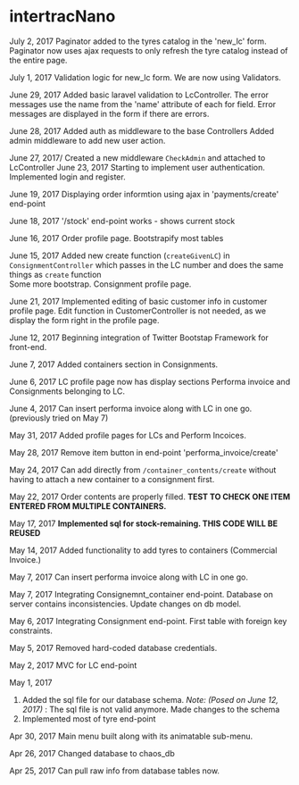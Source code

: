 # intertracNano
<span>July 2, 2017</span>
Paginator added to the tyres catalog in the 'new_lc' form.
Paginator now uses ajax requests to only refresh the tyre catalog instead of the entire page.


<span>July 1, 2017</span>
Validation logic for new_lc form.
We are now using Validators.

<span>June 29, 2017</span>
Added basic laravel validation to LcController. The error messages use the name from the 'name' attribute of each for field.
Error messages are displayed in the form if there are errors.


<span>June 28, 2017</span>
Added auth as middleware to the base Controllers
Added admin middleware to add new user action.

<span>June 27, 2017/<span>
Created a new middleware <code>CheckAdmin</code> and attached to LcController
<span>June 23, 2017<span>
Starting to implement user authentication.
Implemented login and register.

<span>June 19, 2017</span>
Displaying order informtion using ajax in 'payments/create' end-point

<span>June 18, 2017</span>
'/stock' end-point works - shows current stock



<span>June 16, 2017</span>
Order profile page.
Bootstrapify most tables


<span>June 15, 2017</span>
Added  new create function (<code>createGivenLC</code>) in <code>ConsignmentController</code> which passes in the LC number and does the same things as <code>create</code> function</br>
Some more bootstrap.
Consignment profile page.


<span>June 21, 2017</span>
Implemented editing of basic customer info in customer profile page. Edit function in CustomerController is not needed, as we display the form right in the profile page.

<span>June 12, 2017</span>
Beginning integration of Twitter Bootstap Framework for front-end.

<span>June 7, 2017</span>
Added containers section in Consignments.

<span>June 6, 2017</span>
LC profile page now has display sections Performa invoice and Consignments belonging to LC.


<span>June 4, 2017</span>
Can insert performa invoice along with LC in one go. (previously tried on May 7)

<span>May 31, 2017</span>
Added profile pages for LCs and Perform Incoices.

<span>May 28, 2017</span>
Remove item button in end-point 'performa_invoice/create'

<span>May 24, 2017</span>
Can add directly from <code>/container_contents/create</code> without having to attach a new container to a consignment first.

<span>May 22, 2017</span>
Order contents are properly filled.
<b>TEST TO CHECK ONE ITEM ENTERED FROM MULTIPLE CONTAINERS.</b>



<span>May 17, 2017</span>
<b>Implemented sql for stock-remaining. THIS CODE WILL BE REUSED</b>


<span>May 14, 2017</span>
Added functionality to add tyres to containers (Commercial Invoice.)

<span>May 7, 2017</span>
Can insert performa invoice along with LC in one go.


<span>May 7, 2017</span>
Integrating Consignemnt_container end-point.
Database on server contains inconsistencies. Update changes on db model.

<span>May 6, 2017</span>
Integrating Consignment end-point. First table with foreign key constraints.



<span>May 5, 2017</span>
Removed hard-coded database credentials.

<span>May 2, 2017</span>
MVC for LC end-point

<span>May 1, 2017</span>
1. Added the sql file for our database schema.
<i>Note: (Posed on June 12, 2017)</i> : The sql file is not valid anymore. Made changes to the schema
2. Implemented most of tyre end-point


<span>Apr 30, 2017</span>
Main menu built along with its animatable sub-menu.


<span>Apr 26, 2017</span>
Changed database to chaos_db


<span>Apr 25, 2017</span>
Can pull raw info from database tables now.
